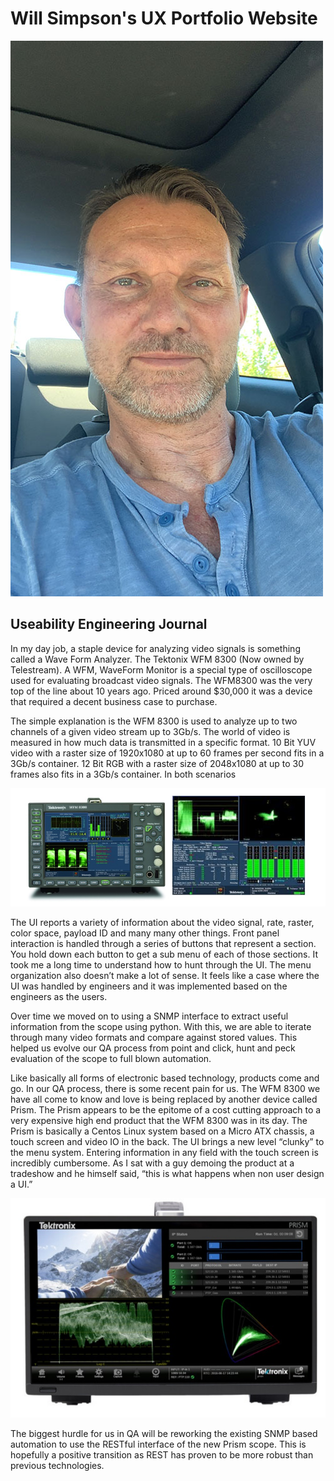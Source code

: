 # Will Simpson's UX Portfolio Website

![Image](/assets/image.jpeg)

## Useability Engineering Journal

In my day job, a staple device for analyzing video signals is something called a Wave Form Analyzer. The Tektonix WFM 8300 (Now owned by Telestream). A WFM, WaveForm Monitor is a special type of oscilloscope used for evaluating broadcast video signals. The WFM8300 was the very top of the line about 10 years ago. Priced around $30,000 it was a device that required a decent business case to purchase. 

The simple explanation is the WFM 8300 is used to analyze up to two channels of a given video stream up to 3Gb/s. The world of video is measured in how much data is transmitted in a specific format. 10 Bit YUV video with a raster size of 1920x1080 at up to 60 frames per second fits in a 3Gb/s container. 12 Bit RGB with a raster size of 2048x1080 at up to 30 frames also fits in a 3Gb/s container. In both scenarios 

![Image](/assets/wfm8300.jpg)


 The UI reports a variety of information about the video signal, rate, raster, color space, payload ID and many many other things. Front panel interaction is handled through a series of buttons that represent a section. You hold down each button to get a sub menu of each of those sections. It took me a long time to understand how to hunt through the UI. The menu organization also doesn’t make a lot of sense. It feels like a case where the UI was handled by engineers and it was implemented based on the engineers as the users.

Over time we moved on to using a SNMP interface to extract useful information from the scope using python. With this, we are able to iterate through many video formats and compare against stored values. This helped us evolve our QA process from point and click, hunt and peck  evaluation of the scope to full blown automation.

Like basically all forms of electronic based technology, products come and go. In our QA process, there is some recent pain for us. The WFM 8300 we have all come to know and love is being replaced by another device called Prism. The Prism appears to be the epitome of a cost cutting approach to a very expensive high end product that the WFM 8300 was in its day. The Prism is basically a Centos Linux system based on a Micro ATX chassis, a touch screen and video IO in the back. The UI brings a new level “clunky” to the menu system. Entering information in any field with the touch screen is incredibly cumbersome. As I sat with a guy demoing the product at a tradeshow and he himself said, “this is what happens when non user design a UI.”



![Image](/assets/prism.jpg)


The biggest hurdle for us in QA will be reworking the existing SNMP based automation to use the RESTful interface of the new Prism scope. This is hopefully a positive transition as REST has proven to be more robust than previous technologies.
